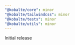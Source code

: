 ```yaml
---
"@kobalte/core": minor
"@kobalte/tailwindcss": minor
"@kobalte/tests": minor
"@kobalte/utils": minor
---
```


Initial release
